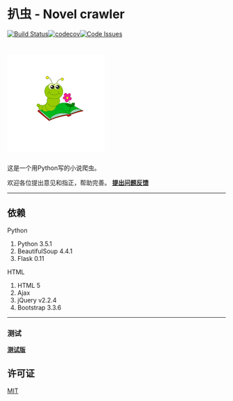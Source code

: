 # 扒虫 - Novel crawler
[![Build Status](https://travis-ci.org/ling7334/Novel-crawler.svg?branch=improve)](https://travis-ci.org/ling7334/Novel-crawler)[![codecov](https://codecov.io/gh/ling7334/Novel-crawler/branch/improve/graph/badge.svg)](https://codecov.io/gh/ling7334/Novel-crawler)[![Code Issues](https://www.quantifiedcode.com/api/v1/project/6c089110709a4dc6b0be6f76c45396d3/snapshot/origin:improve:HEAD/badge.svg)](https://www.quantifiedcode.com/app/project/6c089110709a4dc6b0be6f76c45396d3)

![扒虫](/icon.png)
===

这是一个用Python写的小说爬虫。

欢迎各位提出意见和指正，帮助完善。 [__提出问题反馈__](https://github.com/ling7334/Novel-crawler/issues/new)

---
## 依赖

Python

1. Python 3.5.1
2. BeautifulSoup 4.4.1
3. Flask 0.11

HTML

1. HTML 5
2. Ajax
3. jQuery v2.2.4
4. Bootstrap 3.3.6

---
### 测试
[__测试版__](https://novelcrawler.herokuapp.com/)

## 许可证
[MIT](LICENSE)
